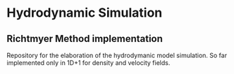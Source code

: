 # Hydrodynamic Simulation

## Richtmyer Method implementation
Repository for the elaboration of the hydrodymanic model simulation. 
So far implemented only in 1D+1 for density and velocity fields.
